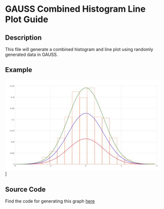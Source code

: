 # GAUSS Combined Histogram Line Plot Guide

## Description
This file will generate a combined histogram and line plot using randomly generated data in GAUSS.

## Example
![GAUSS Combined Histogram and Line Plot](histogram_line_plot_default.jpg)]

## Source Code
Find the code for generating this graph [here](https://github.com/ec78/gauss-plot-library/blob/master/src/histogram_line_plot.gss)
